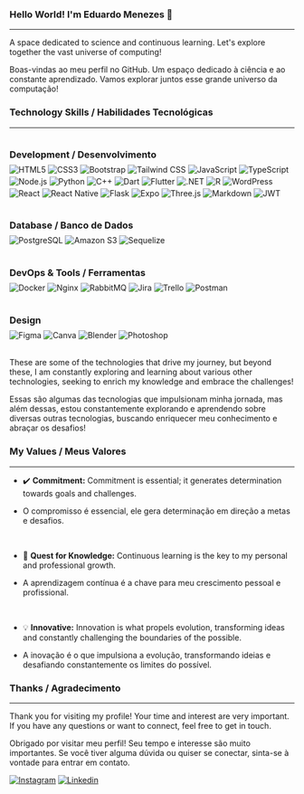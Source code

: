 ### Hello World! I'm Eduardo Menezes 👋

---

A space dedicated to science and continuous learning. Let's explore together the vast universe of computing!

Boas-vindas ao meu perfil no GitHub. Um espaço dedicado à ciência e ao constante aprendizado. Vamos explorar juntos esse grande universo da computação!


### **Technology Skills / Habilidades Tecnológicas**
---
<div style="display: flex; flex-direction: column; gap: 16px;">
    <div>
        <h3 style="margin-bottom: 8px;">Development / Desenvolvimento</h3>
        <div style="display: flex; flex-wrap: wrap; gap: 4px;">
            <img align="center" alt="HTML5" src="https://img.shields.io/badge/HTML5-E34F26?style=for-the-badge&logo=html5&logoColor=white" />
            <img align="center" alt="CSS3" src="https://img.shields.io/badge/CSS3-1572B6?style=for-the-badge&logo=css3&logoColor=white" />
            <img align="center" alt="Bootstrap" src="https://img.shields.io/badge/Bootstrap-563D7C?style=for-the-badge&logo=bootstrap&logoColor=white" />
            <img align="center" alt="Tailwind CSS" src="https://img.shields.io/badge/Tailwind_CSS-38B2AC?style=for-the-badge&logo=tailwind-css&logoColor=white" />
            <img align="center" alt="JavaScript" src="https://img.shields.io/badge/JavaScript-F7DF1E?style=for-the-badge&logo=javascript&logoColor=black" />
            <img align="center" alt="TypeScript" src="https://img.shields.io/badge/TypeScript-007ACC?style=for-the-badge&logo=typescript&logoColor=white" />
            <img align="center" alt="Node.js" src="https://img.shields.io/badge/Node.js-339933?style=for-the-badge&logo=nodedotjs&logoColor=white" />
            <img align="center" alt="Python" src="https://img.shields.io/badge/Python-3776AB?style=for-the-badge&logo=python&logoColor=white" />
            <img align="center" alt="C++" src="https://img.shields.io/badge/C%2B%2B-00599C?style=for-the-badge&logo=c%2B%2B&logoColor=white" />
            <img align="center" alt="Dart" src="https://img.shields.io/badge/Dart-0175C2?style=for-the-badge&logo=dart&logoColor=white" />
            <img align="center" alt="Flutter" src="https://img.shields.io/badge/Flutter-02569B?style=for-the-badge&logo=flutter&logoColor=white" />
            <img align="center" alt=".NET" src="https://img.shields.io/badge/.NET-512BD4?style=for-the-badge&logo=dotnet&logoColor=white" />
            <img align="center" alt="R" src="https://img.shields.io/badge/R-276DC3?style=for-the-badge&logo=r&logoColor=white" />
            <img align="center" alt="WordPress" src="https://img.shields.io/badge/WordPress-21759B?style=for-the-badge&logo=wordpress&logoColor=white" />
            <img align="center" alt="React" src="https://img.shields.io/badge/React-20232A?style=for-the-badge&logo=react&logoColor=61DAFB" />
            <img align="center" alt="React Native" src="https://img.shields.io/badge/React_Native-20232A?style=for-the-badge&logo=react&logoColor=61DAFB" />
            <img align="center" alt="Flask" src="https://img.shields.io/badge/Flask-000000?style=for-the-badge&logo=flask&logoColor=white" />
            <img align="center" alt="Expo" src="https://img.shields.io/badge/Expo-000020?style=for-the-badge&logo=expo&logoColor=white" />
            <img align="center" alt="Three.js" src="https://img.shields.io/badge/Three.js-000000?style=for-the-badge&logo=three.js&logoColor=white" />
            <img align="center" alt="Markdown" src="https://img.shields.io/badge/Markdown-000000?style=for-the-badge&logo=markdown&logoColor=white" />
            <img align="center" alt="JWT" src="https://img.shields.io/badge/JWT-000000?style=for-the-badge&logo=jsonwebtokens&logoColor=white" />
        </div>
    </div>
    <div>
        <h3 style="margin-bottom: 8px;">Database / Banco de Dados</h3>
        <div style="display: flex; flex-wrap: wrap; gap: 4px;">
            <img align="center" alt="PostgreSQL" src="https://img.shields.io/badge/PostgreSQL-316192?style=for-the-badge&logo=postgresql&logoColor=white" />
            <img align="center" alt="Amazon S3" src="https://img.shields.io/badge/Amazon_S3-569A31?style=for-the-badge&logo=amazons3&logoColor=white" />
            <img align="center" alt="Sequelize" src="https://img.shields.io/badge/Sequelize-52B0E7?style=for-the-badge&logo=sequelize&logoColor=white" />
        </div>
    </div>
    <div>
        <h3 style="margin-bottom: 8px;">DevOps & Tools / Ferramentas</h3>
        <div style="display: flex; flex-wrap: wrap; gap: 4px;">
            <img align="center" alt="Docker" src="https://img.shields.io/badge/Docker-2496ED?style=for-the-badge&logo=docker&logoColor=white" />
            <img align="center" alt="Nginx" src="https://img.shields.io/badge/Nginx-009639?style=for-the-badge&logo=nginx&logoColor=white" />
            <img align="center" alt="RabbitMQ" src="https://img.shields.io/badge/RabbitMQ-FF6600?style=for-the-badge&logo=rabbitmq&logoColor=white" />
            <img align="center" alt="Jira" src="https://img.shields.io/badge/Jira-0052CC?style=for-the-badge&logo=jira&logoColor=white" />
            <img align="center" alt="Trello" src="https://img.shields.io/badge/Trello-0052CC?style=for-the-badge&logo=trello&logoColor=white" />
            <img align="center" alt="Postman" src="https://img.shields.io/badge/Postman-FF6C37?style=for-the-badge&logo=postman&logoColor=white" />
        </div>
    </div>
    <div>
        <h3 style="margin-bottom: 8px;">Design</h3>
        <div style="display: flex; flex-wrap: wrap; gap: 4px;">
            <img align="center" alt="Figma" src="https://img.shields.io/badge/Figma-F24E1E?style=for-the-badge&logo=figma&logoColor=white" />
            <img align="center" alt="Canva" src="https://img.shields.io/badge/Canva-00C4CC?style=for-the-badge&logo=canva&logoColor=white" />
            <img align="center" alt="Blender" src="https://img.shields.io/badge/Blender-F5792A?style=for-the-badge&logo=blender&logoColor=white" />
            <img align="center" alt="Photoshop" src="https://img.shields.io/badge/Photoshop-31A8FF?style=for-the-badge&logo=adobephotoshop&logoColor=black" />
        </div>
    </div>
</div>
<br>
<p>These are some of the technologies that drive my journey, but beyond these, I am constantly exploring and learning about various other technologies, seeking to enrich my knowledge and embrace the challenges!</p>
<p>Essas são algumas das tecnologias que impulsionam minha jornada, mas além dessas, estou constantemente explorando e aprendendo sobre diversas outras tecnologias, buscando enriquecer meu conhecimento e abraçar os desafios!</p>

### My Values / Meus Valores

---

- ✔️ **Commitment:** Commitment is essential; it generates determination towards goals and challenges.

- O compromisso é essencial, ele gera determinação em direção a metas e desafios.

</br>

- 🧠 **Quest for Knowledge:** Continuous learning is the key to my personal and professional growth.

- A aprendizagem contínua é a chave para meu crescimento pessoal e profissional.

</br>

- 💡 **Innovative:** Innovation is what propels evolution, transforming ideas and constantly challenging the boundaries of the possible.

- A inovação é o que impulsiona a evolução, transformando ideias e desafiando constantemente os limites do possível.

### Thanks / Agradecimento

---

Thank you for visiting my profile! Your time and interest are very important. If you have any questions or want to connect, feel free to get in touch.

Obrigado por visitar meu perfil! Seu tempo e interesse são muito importantes. Se você tiver alguma dúvida ou quiser se conectar, sinta-se à vontade para entrar em contato.


[![Instagram](https://img.shields.io/badge/Instagram-E4405F?style=for-the-badge&logo=instagram&logoColor=white)](https://www.instagram.com/edu.mnzs_/) [![Linkedin](https://img.shields.io/badge/LinkedIn-0077B5?style=for-the-badge&logo=linkedin&logoColor=white)](https://www.linkedin.com/in/edumnzs/)
